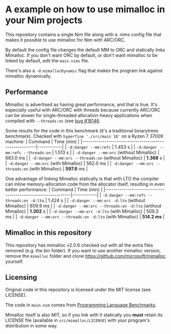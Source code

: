 # A example on how to use mimalloc in your Nim projects

This repository contains a single Nim file along with a .nims config file that makes it possible
to use mimalloc for Nim with ARC/ORC.

By default the config file changes the default MM to ORC and statically links Mimalloc.
If you don't want ORC by default, or don't want mimalloc to be linked by default, edit the
`main.nims` file.

There's also a `-d:mimallocDynamic` flag that makes the program link against mimalloc dynamically.

## Performance
Mimalloc is advertised as having great performance, and that is true. It's especially useful with 
ARC/ORC with threads because currently ARC/ORC can be slower for single-threaded allocation-heavy applications when compiled with `--threads:on` (see [bug #18146](https://github.com/nim-lang/Nim/issues/18146).

Some results for the code in this benchmark (it's a traditional binarytrees benchmark). Checked with `hyperfine './src/main 18'` on a Ryzen 7 3700X machine:
| Command                                               | Time (min) |
|-------------------------------------------------------|------------|
| `-d:danger --mm:refc`                                 | 1.453 s    |
| `-d:danger --mm:refc --threads:on`                    | 1.513 s    |
| `-d:danger --mm:orc` (without Mimalloc)               | 683.0 ms   |
| `-d:danger --mm:orc --threads:on`  (without Mimalloc) | **1.368** s    |
| `-d:danger --mm:orc`  (with Mimalloc)                 | 562.0 ms   |
| `-d:danger --mm:orc --threads:on` (with Mimalloc)     | **597.6** ms   |

One advantage of linking Mimalloc statically is that with LTO the compiler can inline memory-allocation code from the allocator itself, resulting in even better performance:
| Command                                                     | Time (min) |
|-------------------------------------------------------------|------------|
| `-d:danger --mm:refc --threads:on -d:lto`                   | 1.424 s    |
| `-d:danger --mm:orc -d:lto` (without Mimalloc)              | 609.9 ms   |
| `-d:danger --mm:orc --threads:on -d:lto` (without Mimalloc) | **1.302** s    |
| `-d:danger --mm:orc -d:lto` (with Mimalloc)                 | 509.3 ms   |
| `-d:danger --mm:orc --threads:on -d:lto` (with Mimalloc)    | **514.2 ms**   |

## Mimalloc in this repository
This repository has mimalloc v2.0.6 checked out with all the extra files removed (e.g. the bin folder).
If you want to use another mimalloc version, remove the `mimalloc` folder and clone https://github.com/microsoft/mimalloc yourself.

## Licensing
Original code in this repository is licensed under the MIT license (see LICENSE).

The code in `main.nim` comes from [Programming Language Benchmarks](https://github.com/hanabi1224/Programming-Language-Benchmarks/).

Mimalloc itself is also MIT, so if you link with it statically you **must** retain its LICENSE file
(available in `src/mimalloc/LICENSE`) with your program's distribution in some way.
